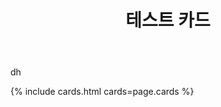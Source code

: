 ﻿---
layout: default
title: 테스트 카드
cards:
  - title: "트위터"
    description: "트위터로 이동합니다."
    link: "https://twitter.com"
    image: "https://pbs.twimg.com/media/Gnx62FcbYAIIR0u?format=jpg&name=small"
  - title: "깃허브"
    description: "깃허브로 이동합니다."
    link: "https://github.com"
    image: "https://pbs.twimg.com/media/Gnx62FcbYAIIR0u?format=jpg&name=small"
  - title: "내 블로그"
    description: "내 블로그로 이동합니다."
    link: "/blog"
    image: "https://pbs.twimg.com/media/Gnx62FcbYAIIR0u?format=jpg&name=small"
---

dh

{% include cards.html cards=page.cards %}


